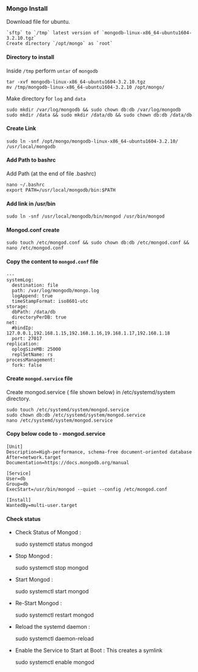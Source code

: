 ### Mongo Install

Download file for ubuntu. 
 
    `sftp` to `/tmp` latest version of `mongodb-linux-x86_64-ubuntu1604-3.2.10.tgz`
    Create directory `/opt/mongo` as `root` 
    
#### Directory to install    
Inside `/tmp` perform `untar` of `mongodb`

    tar -xvf mongodb-linux-x86_64-ubuntu1604-3.2.10.tgz
    mv /tmp/mongodb-linux-x86_64-ubuntu1604-3.2.10 /opt/mongo/
    
Make directory for `log` and `data`    
    
    sudo mkdir /var/log/mongodb && sudo chown db:db /var/log/mongodb
    sudo mkdir /data && sudo mkdir /data/db && sudo chown db:db /data/db
    
#### Create Link    

    sudo ln -snf /opt/mongo/mongodb-linux-x86_64-ubuntu1604-3.2.10/ /usr/local/mongodb
    
#### Add Path to bashrc
    
Add Path (at the end of file .bashrc)  

    nano ~/.bashrc
    export PATH=/usr/local/mongodb/bin:$PATH
    
#### Add link in /usr/bin
    
    sudo ln -snf /usr/local/mongodb/bin/mongod /usr/bin/mongod
   
#### Mongod.conf create

    sudo touch /etc/mongod.conf && sudo chown db:db /etc/mongod.conf && nano /etc/mongod.conf

#### Copy the content to `mongod.conf` file

    ---
    systemLog:
      destination: file
      path: /var/log/mongodb/mongo.log
      logAppend: true
      timeStampFormat: iso8601-utc
    storage:
      dbPath: /data/db
      directoryPerDB: true
    net:
      #bindIp: 127.0.0.1,192.168.1.15,192.168.1.16,19.168.1.17,192.168.1.18
      port: 27017
    replication:
      oplogSizeMB: 25000
      replSetName: rs
    processManagement:
      fork: false
      
#### Create `mongod.service` file
      
Create mongod.service ( file shown below) in /etc/systemd/system  directory.
    
    sudo touch /etc/systemd/system/mongod.service
    sudo chown db:db /etc/systemd/system/mongod.service
    nano /etc/systemd/system/mongod.service
    
    
#### Copy below code to - mongod.service

    [Unit]
    Description=High-performance, schema-free document-oriented database
    After=network.target
    Documentation=https://docs.mongodb.org/manual
    
    [Service]
    User=db
    Group=db
    ExecStart=/usr/bin/mongod --quiet --config /etc/mongod.conf
    
    [Install]
    WantedBy=multi-user.target
    
#### Check status 
    
- Check Status of Mongod :


	sudo systemctl status mongod
- Stop Mongod :


    sudo systemctl stop mongod
- Start Mongod :


    sudo systemctl start mongod
    
- Re-Start Mongod :


    sudo systemctl restart mongod    
- Reload the systemd daemon :


    sudo systemctl daemon-reload
- Enable the Service to Start at Boot : This creates a symlink


    sudo systemctl enable mongod    
    